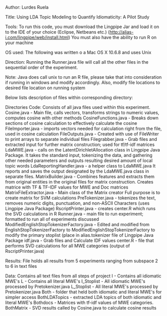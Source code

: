 Author: Lurdes Ruela

Title: Using LDA Topic Modeling to Quantify Idiomaticity: A Pilot Study 

Tools: To run this code, you must download the Lingpipe Jar and load it on to the IDE of your choice (Eclipse, Netbeans etc.)
(http://alias-i.com/lingpipe/web/install.html)
You must also have the ability to run R on your machine

OS used: The following was written o a Mac OS X 10.6.8 and uses Unix

Direction: Running the Runner.java file will call all the other files in the sequential order of the experiment. 

Note: Java does call unix to run an R file, please take that into consideration if running in windows and modify accordingly. Also, modify file locations to desired file location on running system

Below lists description of files within corresponding directory:

Directories
Code: Consists of all java files used within this experiment.
	Cosine.java - Main file, calls vectors, transforms strings to numeric values, computes cosine with other methods 
	CosineFunctions.java - Breaks down sections of cosine calculation to effectively calculate the cosine
	FileImporter.java - imports vectors needed for calculation right from the file, used in cosine calculation 
	FileOutputs.java -  Created with use of FileWriter to print arrays to separate individual files
	Filegrabber.java - Grab files and extracted input for further matrix construction; used for tf/tf-idf matrices 
	LdaMWE.java - calls on the LatentDirichletAllocation class in Lingpipe Java Package. It takes the standard input, tokenizing the data, and gathering other needed parameters and outputs resulting desired amount of local topic words
	LdaReportingHandler.java - a helper class to LdaMWE.java It reports and saves the output designated by the LdaMWE.java class in separate files.
	MatrixBuilder.java - Combines features and extracts them from original entities in the original files for matrix construction. Creates matrice with TF & TF-IDF values for MWE and Doc matrices 
	MatrixFileExtractor.java - Main class of the Matrix creator Full purpose is to create matrix for SVM calculations 
	PreTokenizer.java - tokenizes the text, removes numeric digits, punctuation, and non-ASCII Characters (uses Lingpipe Java Package)
	RscriptPrinter.java - creates center.R which runs the SVD calculations in R
	Runner.java - main file to run experiment; formatted to run all of experiments discussed 
	ModifiedEnglishStopTokenizerFactory.java -  Edited and modified from EnglishStopTokenizerFactory to ModifiedEnglishStopTokenizerFactory to modify the primary stoplist (place in alias.tokenizer file of Lingpipe Java Package 
	idf.java - Grab files and Calculate IDF values
	center.R - file that performs SVD calculations for all MWE categories (output of RscriptPrinter.java)
	
Results: File holds all results from 5 experiments ranging from subspace 2 to 6 in text files

Data: Contains all text files from all steps of project 
	I - Contains all idiomatic MWE's
	L - Contains all literal MWE's
	I_Stoplist - All idiomatic MWE's processed by Pretokenizer.java
	L_Stoplist - All literal MWE's processed by Pretokenizer.java
	Both - folder that held both idiomatic and literal MWE's for simpler access 
	BothLDATopics - extracted LDA topics of both idiomatic and literal MWE's
	Bothdocs - Matrices with tf-idf values of MWE categories.
	BothMatrix - SVD results called by Cosine.java to calculate cosine results

